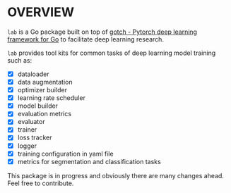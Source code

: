 # OVERVIEW

`lab` is a Go package built on top of [gotch - Pytorch deep learning framework for Go](https://github.com/sugarme/gotch) to facilitate deep learning research.

`lab` provides tool kits for common tasks of deep learning model training such as:
- [x] dataloader
- [x] data augmentation
- [x] optimizer builder
- [x] learning rate scheduler
- [x] model builder
- [x] evaluation metrics
- [x] evaluator
- [x] trainer
- [x] loss tracker
- [x] logger 
- [x] training configuration in yaml file
- [x] metrics for segmentation and classification tasks

This package is in progress and obviously there are many changes ahead. Feel free to contribute. 

